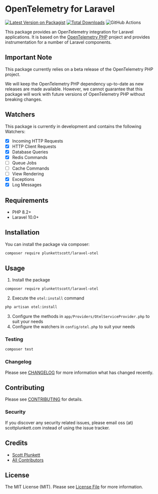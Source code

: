# OpenTelemetry for Laravel

[![Latest Version on Packagist](https://img.shields.io/packagist/v/plunkettscott/laravel-otel.svg?style=flat-square)](https://packagist.org/packages/plunkettscott/laravel-otel)
[![Total Downloads](https://img.shields.io/packagist/dt/plunkettscott/laravel-otel.svg?style=flat-square)](https://packagist.org/packages/plunkettscott/laravel-otel)
![GitHub Actions](https://github.com/plunkettscott/laravel-otel/actions/workflows/tests.yml/badge.svg)

This package provides an OpenTelemetry integration for Laravel applications. It is based on the [OpenTelemetry PHP](https://github.com/open-telemetry/opentelemetry-php) project and
provides instrumentation for a number of Laravel components.

## Important Note

This package currently relies on a beta release of the OpenTelemetry PHP project.

We will keep the OpenTelemetry PHP dependency up-to-date as new releases are made available. However,
we cannot guarantee that this package will work with future versions of OpenTelemetry PHP without breaking
changes.

## Watchers

This package is currently in development and contains the following Watchers:

- [x] Incoming HTTP Requests
- [x] HTTP Client Requests
- [x] Database Queries
- [x] Redis Commands
- [ ] Queue Jobs
- [ ] Cache Commands
- [ ] View Rendering
- [x] Exceptions
- [x] Log Messages

## Requirements

- PHP 8.2+
- Laravel 10.0+

## Installation

You can install the package via composer:

```bash
composer require plunkettscott/laravel-otel
```

## Usage

1. Install the package

```bash
composer require plunkettscott/laravel-otel
```

2. Execute the `otel:install` command

```bash
php artisan otel:install
```

3. Configure the methods in `app/Providers/OtelServiceProvider.php` to suit your needs
4. Configure the watchers in `config/otel.php` to suit your needs

### Testing

```bash
composer test
```

### Changelog

Please see [CHANGELOG](CHANGELOG.md) for more information what has changed recently.

## Contributing

Please see [CONTRIBUTING](CONTRIBUTING.md) for details.

### Security

If you discover any security related issues, please email oss (at) scottplunkett.com instead of using the issue tracker.

## Credits

-   [Scott Plunkett](https://github.com/plunkettscott)
-   [All Contributors](../../contributors)

## License

The MIT License (MIT). Please see [License File](LICENSE.md) for more information.
